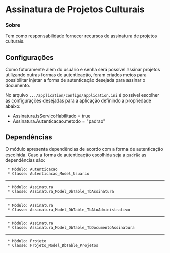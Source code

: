 Assinatura de Projetos Culturais
===============

### Sobre

Tem como responsabilidade fornecer recursos de assinatura de projetos culturais.

## Configurações

Como futuramente além do usuário e senha será possível assinar projetos utilizando outras 
formas de autenticação, foram criados meios para possibilitar injetar a forma de 
autenticação desejada para assinar o documento.

No arquivo ``.../application/configs/application.ini`` é possível escolher as configurações 
desejadas para a aplicação definindo a propriedade abaixo:
* Assinatura.isServicoHabilitado = true
* Assinatura.Autenticacao.metodo = "padrao"

## Dependências

O módulo apresenta dependências de acordo com a forma de autenticação escolhida.
Caso a forma de autenticação escolhida seja a ``padrão`` as dependências são:

     * Módulo: Autenticacao 
     * Classe: Autenticacao_Model_Usuario

---

     * Módulo: Assinatura 
     * Classe: Assinatura_Model_DbTable_TbAssinatura

---

     * Módulo: Assinatura 
     * Classe: Assinatura_Model_DbTable_TbAtoAdministrativo
          
---

     * Módulo: Assinatura 
     * Classe: Assinatura_Model_DbTable_TbDocumentoAssinatura
          
---

     * Módulo: Projeto
     * Classe: Projeto_Model_DbTable_Projetos
          
